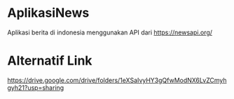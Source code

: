 # AplikasiNews

Aplikasi berita di indonesia menggunakan API dari https://newsapi.org/



# Alternatif Link
https://drive.google.com/drive/folders/1eXSaIvyHY3gQfwModNX6LvZCmyhgyh21?usp=sharing

